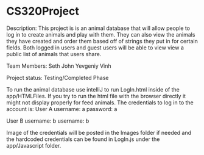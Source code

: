 # CS320Project
Description: This project is is an animal database that will allow people to log in to create animals and play with them. They can
also view the animals they have created and order them based off of strings they put in for certain fields. Both logged in users
and guest users will be able to view view a public list of animals that users share.

Team Members:
Seth
John 
Yevgeniy
Vinh

Project status:
Testing/Completed Phase

To run the animal database use intelliJ to run LogIn.html inside of the app/HTMLFiles. If you try to run the html file with the browser directly it might not display properly for feed animals.
The credentials to log in to the account is:
User A
username: a
password: a

User B
username: b
username: b

Image of the credentials will be posted in the Images folder if needed and the hardcoded credentials can be found in LogIn.js under the app/Javascript folder.